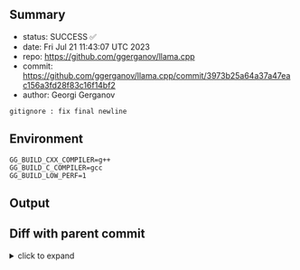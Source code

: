 ## Summary

- status: SUCCESS ✅
- date:   Fri Jul 21 11:43:07 UTC 2023
- repo:   https://github.com/ggerganov/llama.cpp
- commit: https://github.com/ggerganov/llama.cpp/commit/3973b25a64a37a47eac156a3fd28f83c16f14bf2
- author: Georgi Gerganov
```
gitignore : fix final newline
```

## Environment

```
GG_BUILD_CXX_COMPILER=g++
GG_BUILD_C_COMPILER=gcc
GG_BUILD_LOW_PERF=1
```

## Output

## Diff with parent commit

<details><summary>click to expand</summary>

```diff
--- /home/ggml/results/llama.cpp/ab/0e26bdfb7b3adb1e3145c61a0fa92d1abd21d0/ggml-1-arm64-cpu-low-perf/stdall	2023-07-21 10:58:42.838359072 +0000
+++ /home/ggml/results/llama.cpp/39/73b25a64a37a47eac156a3fd28f83c16f14bf2/ggml-1-arm64-cpu-low-perf/stdall	2023-07-21 11:43:07.074190363 +0000
@@ -1,6 +1,6 @@
 mkdir: cannot create directory ‘/mnt/llama.cpp’: Permission denied
-rm: cannot remove '/home/ggml/results/llama.cpp/ab/0e26bdfb7b3adb1e3145c61a0fa92d1abd21d0/ggml-1-arm64-cpu-low-perf/*.log': No such file or directory
-rm: cannot remove '/home/ggml/results/llama.cpp/ab/0e26bdfb7b3adb1e3145c61a0fa92d1abd21d0/ggml-1-arm64-cpu-low-perf/*.exit': No such file or directory
-rm: cannot remove '/home/ggml/results/llama.cpp/ab/0e26bdfb7b3adb1e3145c61a0fa92d1abd21d0/ggml-1-arm64-cpu-low-perf/*.md': No such file or directory
-0.00user 0.01system 0:00.01elapsed 105%CPU (0avgtext+0avgdata 3344maxresident)k
-0inputs+8outputs (0major+1375minor)pagefaults 0swaps
+rm: cannot remove '/home/ggml/results/llama.cpp/39/73b25a64a37a47eac156a3fd28f83c16f14bf2/ggml-1-arm64-cpu-low-perf/*.log': No such file or directory
+rm: cannot remove '/home/ggml/results/llama.cpp/39/73b25a64a37a47eac156a3fd28f83c16f14bf2/ggml-1-arm64-cpu-low-perf/*.exit': No such file or directory
+rm: cannot remove '/home/ggml/results/llama.cpp/39/73b25a64a37a47eac156a3fd28f83c16f14bf2/ggml-1-arm64-cpu-low-perf/*.md': No such file or directory
+0.01user 0.00system 0:00.01elapsed 100%CPU (0avgtext+0avgdata 3328maxresident)k
+0inputs+8outputs (0major+1379minor)pagefaults 0swaps
```
</details>

